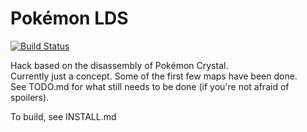 # Pokémon LDS

[![Build Status](https://travis-ci.org/hyperdriveguy/pokelds.svg?branch=master)](https://travis-ci.org/hyperdriveguy/pokelds)

Hack based on the disassembly of Pokémon Crystal.  
Currently just a concept. Some of the first few maps have been done.  
See TODO.md for what still needs to be done (if you're not afraid of spoilers).
  
To build, see INSTALL.md
